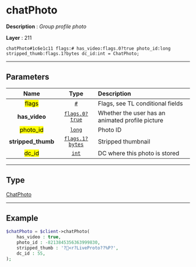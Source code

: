# chatPhoto

**Description** : *Group profile photo*

**Layer** : 211

```tl
chatPhoto#1c6e1c11 flags:# has_video:flags.0?true photo_id:long stripped_thumb:flags.1?bytes dc_id:int = ChatPhoto;
```

---

## Parameters

| Name | Type | Description |
| :---: | :---: | :--- |
| <mark>flags</mark> | [`#`](type/#) | Flags, see TL conditional fields |
| **has_video** | [`flags.0?true`](type/true) | Whether the user has an animated profile picture |
| <mark>photo_id</mark> | [`long`](type/long) | Photo ID |
| **stripped_thumb** | [`flags.1?bytes`](type/bytes) | Stripped thumbnail |
| <mark>dc_id</mark> | [`int`](type/int) | DC where this photo is stored |

---

## Type

[ChatPhoto](type/ChatPhoto)

---

## Example

```php
$chatPhoto = $client->chatPhoto(
	has_video : true,
	photo_id : -8213845356363999830,
	stripped_thumb : '?<r?LiveProto??%P?',
	dc_id : 55,
);
```